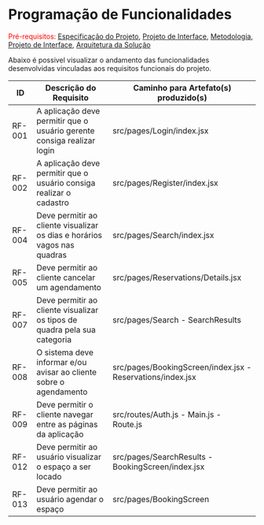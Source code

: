 # Programação de Funcionalidades

<span style="color:red">Pré-requisitos: <a href="2-Especificação do Projeto.md"> Especificação do Projeto</a></span>, <a href="3-Projeto de Interface.md"> Projeto de Interface</a>, <a href="4-Metodologia.md"> Metodologia</a>, <a href="3-Projeto de Interface.md"> Projeto de Interface</a>, <a href="5-Arquitetura da Solução.md"> Arquitetura da Solução</a>

Abaixo é possivel visualizar o andamento das funcionalidades desenvolvidas vinculadas aos requisitos funcionais do projeto.

|ID    | Descrição do Requisito  | Caminho para Artefato(s) produzido(s) |
|------|-----------------------------------------|-------------|
|RF-001| A aplicação deve permitir que o usuário gerente consiga realizar login | src/pages/Login/index.jsx |
|RF-002| A aplicação deve permitir que o usuário consiga realizar o cadastro | src/pages/Register/index.jsx |
|RF-004| Deve permitir ao cliente visualizar os dias e horários vagos nas quadras | src/pages/Search/index.jsx |
|RF-005| Deve permitir ao cliente cancelar um agendamento | src/pages/Reservations/Details.jsx |
|RF-007| Deve permitir ao cliente visualizar os tipos de quadra pela sua categoria | src/pages/Search - SearchResults |
|RF-008| O sistema deve informar e/ou avisar ao cliente sobre o agendamento | src/pages/BookingScreen/index.jsx  - Reservations/index.jsx |
|RF-009| Deve permitir o cliente navegar entre as páginas da aplicação | src/routes/Auth.js - Main.js - Route.js |
|RF-012| Deve permitir ao usuário visualizar o espaço a ser locado | src/pages/SearchResults - BookingScreen/index.jsx |
|RF-013| Deve permitir ao usuário agendar o espaço | src/pages/BookingScreen |


